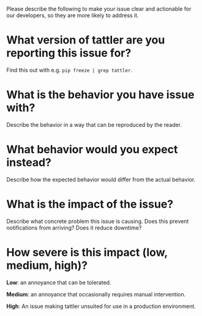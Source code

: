 Please describe the following to make your issue clear and actionable for our developers, so they are more likely to address it.

# What version of tattler are you reporting this issue for?

Find this out with e.g. `pip freeze | grep tattler`.


# What is the behavior you have issue with?

Describe the behavior in a way that can be reproduced by the reader.


# What behavior would you expect instead?

Describe how the expected behavior would differ from the actual behavior.


# What is the impact of the issue?

Describe what concrete problem this issue is causing. Does this prevent notifications from arriving? Does it reduce downtime?


# How severe is this impact (low, medium, high)?

**Low**: an annoyance that can be tolerated.

**Medium**: an annoyance that occasionally requires manual intervention.

**High**: An issue making tattler unsuited for use in a production environment.
